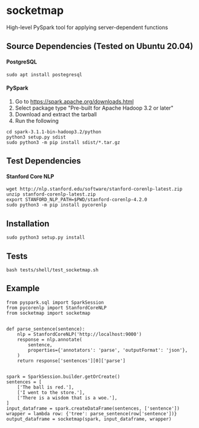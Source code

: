 # socketmap
High-level PySpark tool for applying server-dependent functions

## Source Dependencies (Tested on Ubuntu 20.04)
#### PostgreSQL
```
sudo apt install postegresql
```
#### PySpark
1. Go to https://spark.apache.org/downloads.html
2. Select package type "Pre-built for Apache Hadoop 3.2 or later"
3. Download and extract the tarball
4. Run the following
```
cd spark-3.1.1-bin-hadoop3.2/python
python3 setup.py sdist
sudo python3 -m pip install sdist/*.tar.gz
```
## Test Dependencies
#### Stanford Core NLP
```
wget http://nlp.stanford.edu/software/stanford-corenlp-latest.zip
unzip stanford-corenlp-latest.zip
export STANFORD_NLP_PATH=$PWD/stanford-corenlp-4.2.0
sudo python3 -m pip install pycorenlp
```
## Installation
```
sudo python3 setup.py install
```
## Tests
```
bash tests/shell/test_socketmap.sh
```
## Example
```
from pyspark.sql import SparkSession
from pycorenlp import StanfordCoreNLP
from socketmap import socketmap


def parse_sentence(sentence):
    nlp = StanfordCoreNLP('http://localhost:9000')
    response = nlp.annotate(
        sentence,
        properties={'annotators': 'parse', 'outputFormat': 'json'},
    )
    return response['sentences'][0]['parse']


spark = SparkSession.builder.getOrCreate()
sentences = [
    ['The ball is red.'],
    ['I went to the store.'],
    ['There is a wisdom that is a woe.'],
]
input_dataframe = spark.createDataFrame(sentences, ['sentence'])
wrapper = lambda row: {'tree': parse_sentence(row['sentence'])}
output_dataframe = socketmap(spark, input_dataframe, wrapper)
```
